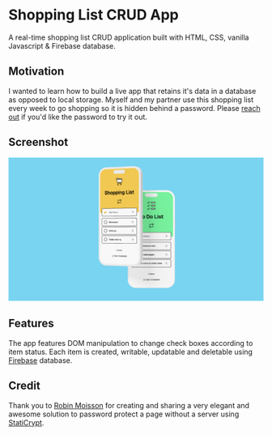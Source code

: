 # Shopping List CRUD App

A real-time shopping list CRUD application built with HTML, CSS, vanilla Javascript & Firebase database.

## Motivation

I wanted to learn how to build a live app that retains it's data in a database as opposed to local storage. Myself and my partner use this shopping list every week to go shopping so it is hidden behind a password. Please [reach out](https://adamdurrant.co.uk) if you'd like the password to try it out.

## Screenshot

![screenshot](/images/shopping-list/shopping-list-image.jpg)

## Features

The app features DOM manipulation to change check boxes according to item status. Each item is created, writable, updatable and deletable using [Firebase](https://firebase.google.com/) database.

## Credit

Thank you to [Robin Moisson](https://robinmoisson.github.io/) for creating and sharing a very elegant and awesome solution to password protect a page without a server using [StatiCrypt](https://robinmoisson.github.io/staticrypt/).

